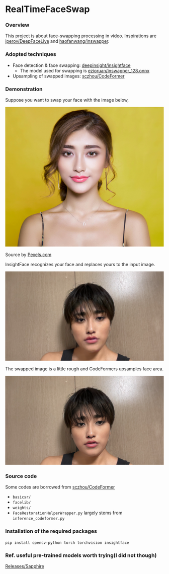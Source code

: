 # RealTimeFaceSwap
### Overview
This project is about face-swapping processing in video.
Inspirations are [iperov/DeepFaceLive](https://github.com/iperov/DeepFaceLive) and [haofanwang/inswapper](https://github.com/haofanwang/inswapper).

### Adopted techniques
* Face detection & face swapping: [deepinsight/insightface](https://github.com/deepinsight/insightface)
    * The model used for swapping is [ezioruan/inswapper_128.onnx](https://huggingface.co/ezioruan/inswapper_128.onnx)
* Upsampling of swapped images: [sczhou/CodeFormer](https://github.com/sczhou/CodeFormer)

### Demonstration
Suppose you want to swap your face with the image below, 

![input](https://github.com/nakahiro1206/RealTimeFaceSwap/blob/main/faceImages/female1.jpg)

Source by [Pexels.com](https://www.pexels.com/search/woman/)

InsightFace recognizes your face and replaces yours to the input image.

![swapped](https://github.com/nakahiro1206/RealTimeFaceSwap/blob/main/assets/swap.png)

The swapped image is a little rough and CodeFormers upsamples face area.

![res](https://github.com/nakahiro1206/RealTimeFaceSwap/blob/main/assets/out.png)

### Source code
Some codes are borrowed from [sczhou/CodeFormer](https://github.com/sczhou/CodeFormer)
- ```basicsr/```
- ```facelib/```
- ```weights/```
- ```FaceRestorationHelperWrapper.py``` largely stems from ```inference_codeformer.py```

### Installation of the required packages
```pip install opencv-python torch torchvision insightface```

### Ref. useful pre-trained models worth trying(I did not though)
[Releases/Sapphire](https://github.com/Hillobar/Rope/releases/tag/Sapphire)
